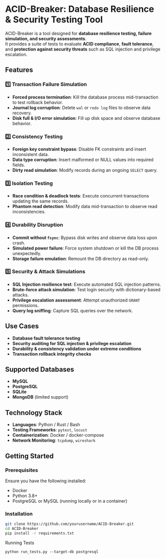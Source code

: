# ACID-Breaker: Database Resilience & Security Testing Tool

ACID-Breaker is a tool designed for **database resilience testing, failure simulation, and security assessments**.  
It provides a suite of tests to evaluate **ACID compliance**, **fault tolerance**, and **protection against security threats** such as SQL injection and privilege escalation.

## Features

### 1️⃣ Transaction Failure Simulation
- **Forced process termination**: Kill the database process mid-transaction to test rollback behavior.
- **Journal log corruption**: Delete `wal` or `redo log` files to observe data recovery.
- **Disk full & I/O error simulation**: Fill up disk space and observe database behavior.

### 2️⃣ Consistency Testing
- **Foreign key constraint bypass**: Disable FK constraints and insert inconsistent data.
- **Data type corruption**: Insert malformed or NULL values into required fields.
- **Dirty read simulation**: Modify records during an ongoing `SELECT` query.

### 3️⃣ Isolation Testing
- **Race condition & deadlock tests**: Execute concurrent transactions updating the same records.
- **Phantom read detection**: Modify data mid-transaction to observe read inconsistencies.

### 4️⃣ Durability Disruption
- **Commit without `fsync`**: Bypass disk writes and observe data loss upon crash.
- **Simulated power failure**: Force system shutdown or kill the DB process unexpectedly.
- **Storage failure emulation**: Remount the DB directory as read-only.

### 5️⃣ Security & Attack Simulations
- **SQL Injection resilience test**: Execute automated SQL injection patterns.
- **Brute-force attack simulation**: Test login security with dictionary-based attacks.
- **Privilege escalation assessment**: Attempt unauthorized `GRANT` permissions.
- **Query log sniffing**: Capture SQL queries over the network.

## Use Cases
- **Database fault tolerance testing**
- **Security auditing for SQL injection & privilege escalation**
- **Durability & consistency validation under extreme conditions**
- **Transaction rollback integrity checks**

## Supported Databases
- **MySQL**
- **PostgreSQL**
- **SQLite**
- **MongoDB** (limited support)

## Technology Stack
- **Languages**: Python / Rust / Bash
- **Testing Frameworks**: `pytest`, `locust`
- **Containerization**: Docker / docker-compose
- **Network Monitoring**: `tcpdump`, `wireshark`

## Getting Started

### Prerequisites
Ensure you have the following installed:

- Docker
- Python 3.8+
- PostgreSQL or MySQL (running locally or in a container)

### Installation
```bash
git clone https://github.com/yourusername/ACID-Breaker.git
cd ACID-Breaker
pip install -r requirements.txt
```
Running Tests
```
python run_tests.py --target-db postgresql
```
